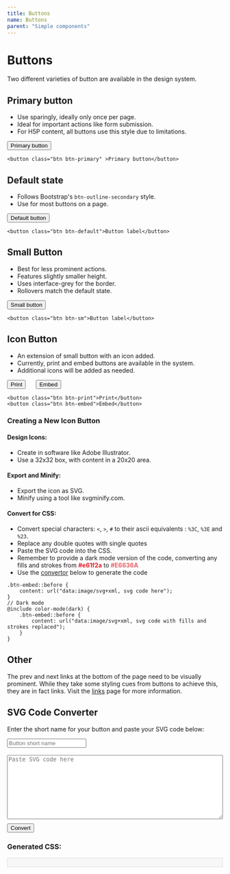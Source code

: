 ```yaml
---
title: Buttons
name: Buttons
parent: "Simple components"
---
```

<h1 class="margin-top-zero">Buttons</h1>
<p class="lead">Two different varieties of button are available in the design system.</p>
<h2>Primary button</h2>
<ul>
    <li>Use sparingly, ideally only once per page.</li>
    <li>Ideal for important actions like form submission.</li>
    <li>For H5P content, all buttons use this style due to limitations.</li>
</ul>
<button class="btn btn-primary">Primary button</button>
<div class="highlight">
<pre class="chroma">
<code class="language-html">&lt;button class=&quot;btn btn-primary&quot; &gt;Primary button&lt;/button&gt;</code>
</pre></div>
<h2>Default state</h2>
<ul>
    <li>Follows Bootstrap's <code>btn-outline-secondary</code> style.</li>
    <li>Use for most buttons on a page.</li>
</ul>
<button class="btn btn-default">Default button</button>
<div class="highlight">
<pre class="chroma">
<code class="language-html">&lt;button class=&quot;btn btn-default&quot;&gt;Button label&lt;/button&gt;</code>
</pre></div>
<h2>Small Button</h2>
<ul>
    <li>Best for less prominent actions.</li>
    <li>Features slightly smaller height.</li>
    <li>Uses interface-grey for the border.</li>
    <li>Rollovers match the default state.</li>
</ul>
<button class="btn btn-sm">Small button</button> 
<div class="highlight">
<pre class="chroma">
<code class="language-html">&lt;button class=&quot;btn btn-sm&quot;&gt;Button label&lt;/button&gt;</code>
</pre></div>
<h2>Icon Button</h2>
<ul>
    <li>An extension of small button with an icon added.</li>
    <li>Currently, print and embed buttons are available in the system.</li>
    <li>Additional icons will be added as needed.</li>
</ul>
<div style="display: flex; gap: 1.5rem;">
<button class="btn btn-print">Print</button>
<button class="btn btn-embed">Embed</button>
</div>
<div class="highlight">
<pre class="chroma">
<code class="language-html">&lt;button class=&quot;btn btn-print&quot;&gt;Print&lt;/button&gt;
&lt;button class=&quot;btn btn-embed&quot;&gt;Embed&lt;/button&gt;</code>
</pre></div>
<h3>Creating a New Icon Button</h3>
<h4>Design Icons:</h4>
<ul>
    <li>Create in software like Adobe Illustrator.</li>
    <li>Use a 32x32 box, with content in a 20x20 area.</li>
</ul>
<h4>Export and Minify:</h4>
<ul>
    <li>Export the icon as SVG.</li>
    <li>Minify using a tool like svgminify.com.</li>
</ul>
<h4>Convert for CSS:</h4>
<ul>
    <li>Convert special characters: <code><</code>, <code>></code>, <code>#</code> to their ascii equivalents : <code>%3C</code>, <code>%3E</code> and <code>%23</code>.</li>
    <li>Replace any double quotes with single quotes</li>
    <li>Paste the SVG code into the CSS.</li>
    <li>Remember to provide a dark mode version of the code, converting any fills and strokes from <span style="font-weight: bold; color: #e61f2a">#e61f2a</span> to <span style="font-weight: bold; color: #E6636A">#E6636A</span></li>
    <li>Use the <a href="#svg-convert">convertor</a> below to generate the code</li>
</ul>
<div class="highlight">
<pre class="chroma">
<code class="language-html">.btn-embed::before {
    content: url("data:image/svg+xml, svg code here");
}
// Dark mode
@include color-mode(dark) {
    .btn-embed::before {
        content: url("data:image/svg+xml, svg code with fills and strokes replaced");
    }
}</code>
</pre></div>

<h2>Other</h2>
<p>The prev and next links at the bottom of the page need to be visually prominent. While they take some styling cues from buttons to achieve this, they are in fact links. Visit the <a href="../../visual/links/">links</a> page for more information.</p>
<style>
textarea {
    width: 100%;
    height: 150px;
    margin-bottom: 10px;
}
#output {
    background-color: #f7f7f7;
    padding: 10px;
    border: 1px solid #ddd;
    overflow-x: auto;
}
</style>
<h2 id="svg-convert">SVG Code Converter</h2>
<p>Enter the short name for your button and paste your SVG code below:</p>
<input type="text" id="shortName" placeholder="Button short name" /><br /><br />  
<textarea id="svgInput" placeholder="Paste SVG code here"></textarea>
<button class="btn btn-default" onclick="convertSvg()">Convert</button>
<h3>Generated CSS:</h3>
<pre id="output"></pre>
 <script>
    function convertSvg() {
        // Get user input
        const shortName = document.getElementById('shortName').value.trim();
        let svg = document.getElementById('svgInput').value.trim();
        // Check if inputs are valid
        if (!shortName || !svg) {
            alert('Please enter both a short name and SVG code.');
            return;
        }
        // Encode SVG for use in a data URL
        svg = svg.replace(/[\r\n]+/g, ' '); // Remove newlines and replace with spaces
        svg = svg.replace(/"/g, "'"); // Convert double quotes to single quotes
        svg = svg.replace(/</g, '%3C').replace(/>/g, '%3E'); // Convert < and >
        svg = svg.replace(/#/g, '%23'); // Convert #
        // Generate CSS for normal and dark modes
        const css = `
.btn-${shortName}::before {
content: url("data:image/svg+xml,${svg}");
}
// Dark Mode
@include color-mode(dark) {
.btn-${shortName}::before {
    content: url("data:image/svg+xml,${svg.replace(/%23e61f2a/g, '%23E6636A')}");
}
}
        `;
        // Display the generated CSS
        document.getElementById('output').textContent = css;
    }
</script>